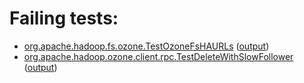 # Failing tests: 

 * [org.apache.hadoop.fs.ozone.TestOzoneFsHAURLs](/tmp/log/pr/pr-hdds-2067-gj6cm/integration/workdir/hadoop-ozone/ozonefs/org.apache.hadoop.fs.ozone.TestOzoneFsHAURLs.txt) ([output](/tmp/log/pr/pr-hdds-2067-gj6cm/integration/workdir/hadoop-ozone/ozonefs/org.apache.hadoop.fs.ozone.TestOzoneFsHAURLs-output.txt/))
 * [org.apache.hadoop.ozone.client.rpc.TestDeleteWithSlowFollower](/tmp/log/pr/pr-hdds-2067-gj6cm/integration/workdir/hadoop-ozone/integration-test/org.apache.hadoop.ozone.client.rpc.TestDeleteWithSlowFollower.txt) ([output](/tmp/log/pr/pr-hdds-2067-gj6cm/integration/workdir/hadoop-ozone/integration-test/org.apache.hadoop.ozone.client.rpc.TestDeleteWithSlowFollower-output.txt/))

